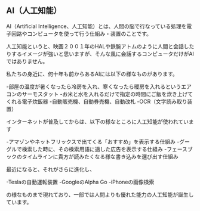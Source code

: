 ## AI（人工知能）

AI（Artificial Intelligence、人工知能）とは、人間の脳で行なっている処理を電子回路やコンピュータを使って行う仕組み・装置のことです。

人工知能というと、映画２００１年のHALや鉄腕アトムのように人間と会話したりするイメージが強いと思いますが、そんな風に会話するコンピュータだけがAIではありません。

私たちの身近に、何十年も前からあるAIには以下の様なものがあります。

-部屋の温度が暑くなったら冷房を入れ、寒くなったら暖房を入れるというエアコンのサーモスタット
-お米と水を入れるだけで指定の時間にご飯を炊き上げてくれる電子炊飯器
-自動販売機、自動券売機、自動改札
-OCR（文字読み取り装置）

インターネットが普及してからは、以下の様なところに人工知能が使われています

-アマゾンやネットフリックスで出てくる「おすすめ」を表示する仕組み
-グーグルで検索した時に、その検索用語に適した広告を表示する仕組み
-フェースブックのタイムラインに貴方が読みたくなる様な書き込みを選び出す仕組み

最近になると、それがさらに進化し、

-Teslaの自動運転装置
-GoogleのAlpha Go
-iPhoneの画像検索

の様なものまで現れており、一部では人間よりも優れた能力の人工知能が誕生しています。


